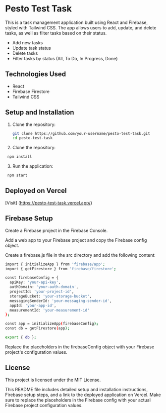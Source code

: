 
# Pesto Test Task

This is a task management application built using React and Firebase, styled with Tailwind CSS. The app allows users to add, update, and delete tasks, as well as filter tasks based on their status.


- Add new tasks
- Update task status
- Delete tasks
- Filter tasks by status (All, To Do, In Progress, Done)

## Technologies Used

- React
- Firebase Firestore
- Tailwind CSS

## Setup and Installation

1. Clone the repository:

   ```bash
   git clone https://github.com/your-username/pesto-test-task.git
   cd pesto-test-task

2. Clone the repository:

```bash
 npm install
 ```

3. Run the application:
```bash
 npm start
 ```

 ## Deployed on Vercel
[Visit] (https://pesto-test-task.vercel.app/)


## Firebase Setup
Create a Firebase project in the Firebase Console.

Add a web app to your Firebase project and copy the Firebase config object.

Create a firebase.js file in the src directory and add the following content:

```bash
import { initializeApp } from 'firebase/app';
import { getFirestore } from 'firebase/firestore';

const firebaseConfig = {
  apiKey: 'your-api-key',
  authDomain: 'your-auth-domain',
  projectId: 'your-project-id',
  storageBucket: 'your-storage-bucket',
  messagingSenderId: 'your-messaging-sender-id',
  appId: 'your-app-id',
  measurementId: 'your-measurement-id'
};

const app = initializeApp(firebaseConfig);
const db = getFirestore(app);

export { db };
```
Replace the placeholders in the firebaseConfig object with your Firebase project's configuration values.


## License

This project is licensed under the MIT License.

This README file includes detailed setup and installation instructions, Firebase setup steps, and a link to the deployed application on Vercel. Make sure to replace the placeholders in the Firebase config with your actual Firebase project configuration values.






